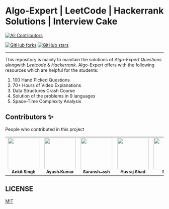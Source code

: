 # Algo-Expert | LeetCode | Hackerrank Solutions | Interview Cake

[![All Contributors](https://img.shields.io/badge/all_contributors-10-orange.svg?style=flat-square)](#contributors-)
<!-- ALL-CONTRIBUTORS-BADGE:END -->
[![GitHub forks](https://img.shields.io/github/forks/AnkitAvi11/Data-Structures-And-Algorithms.svg?style=social&label=Fork&maxAge=43200)](https://github.com/AnkitAvi11/Data-Structures-And-Algorithms/network/)
[![GitHub stars](https://img.shields.io/github/stars/AnkitAvi11/Data-Structures-And-Algorithms.svg?style=social&label=Star&maxAge=43200)](https://github.com/AnkitAvi11/Data-Structures-And-Algorithms/stargazers/)


---

This repository is mainly to maintain the solutions of *Algo-Expert Questions* alongwith *Leetcode* & *Hackerrank*. Algo-Expert offers with the following resources which are helpful for the students:

1. 100 Hand Picked Questions
2. 70+ Hours of Video Explanations
3. Data Structures Crash Course
4. Solution of the problems in 9 languages
5. Space-Time Complexity Analysis

## Contributors ✨

People who contributed in this project

<!-- ALL-CONTRIBUTORS-LIST:START - Do not remove or modify this section -->
<!-- prettier-ignore-start -->
<!-- markdownlint-disable -->
<table>
  <tr>
    <td align="center"><a href="https://github.com/AnkitKumar1311"><img src="https://avatars2.githubusercontent.com/u/54996872?s=400&u=75e479e18da4b2201d4a8caae474d58bba7abe88&v=4" width="100px;" alt=""/><br /><sub><b>Ankit Singh</b></sub></a>
    </td>
    <td align="center"><a href="https://linkedin.com/in/ayushkr459"><img src="https://avatars3.githubusercontent.com/u/56274365?s=460&u=6f557bae099bde24437053c5980625e1f4c632e8&v=4" width="100px;" alt=""/><br /><sub><b>Ayush Kumar</b></sub></a>
    </td>
    <td align="center"><a href="https://github.com/saransh-ssh"><img src="https://avatars2.githubusercontent.com/u/69217546?s=400&v=4" width="100px;" alt=""/><br /><sub><b>Saransh-ssh</b></sub></a>
    </td>
    <td align="center"><a href="https://github.com/YuvrajSHAD"><img src="https://avatars0.githubusercontent.com/u/71546888?s=400&u=27f5d8b959c2bec7bcec0878606c2e04c60691eb&v=4" width="100px;" alt=""/><br /><sub><b>Yuvraj Shad</b></sub></a>
    </td>
    <td align="center"><a href="https://github.com/piyush445"><img src="https://avatars1.githubusercontent.com/u/56198670?s=400&u=213eba8a0ed9ea24940c8934140417b9c52ac2ae&v=4" width="100px;" alt=""/><br /><sub><b>Piyush</b></sub></a>
    </td>
  </tr>
</table>

<!-- markdownlint-enable -->
<!-- prettier-ignore-end -->

<!-- ALL-CONTRIBUTORS-LIST:END -->

## LICENSE

[MIT](LICENSE)